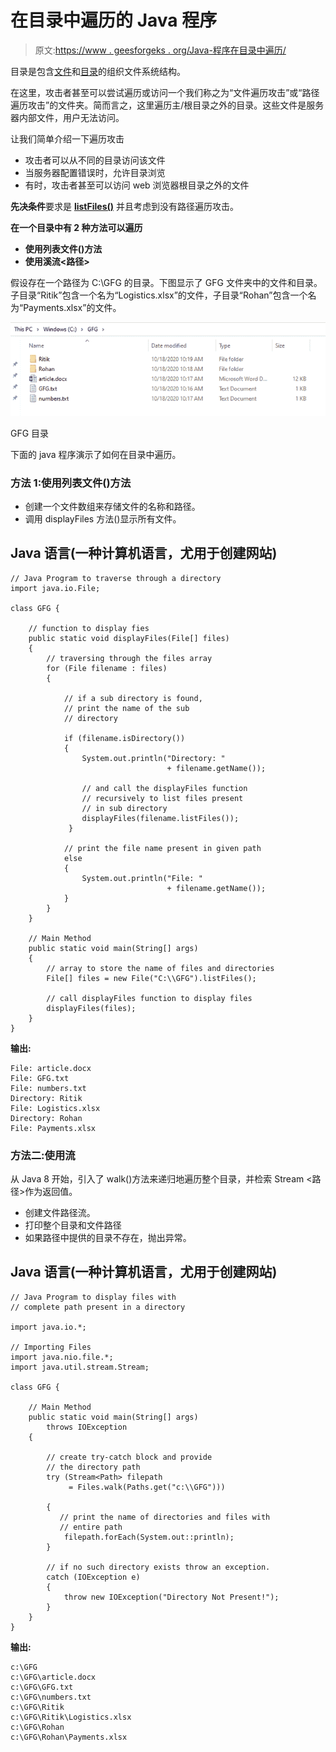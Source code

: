 # 在目录中遍历的 Java 程序

> 原文:[https://www . geesforgeks . org/Java-程序在目录中遍历/](https://www.geeksforgeeks.org/java-program-to-traverse-in-a-directory/)

目录是包含[文件](https://www.geeksforgeeks.org/files-iswritable-method-in-java-with-examples/)和[目录](https://www.geeksforgeeks.org/files-iswritable-method-in-java-with-examples/)的组织文件系统结构。

在这里，攻击者甚至可以尝试遍历或访问一个我们称之为“文件遍历攻击”或“路径遍历攻击”的文件夹。简而言之，这里遍历主/根目录之外的目录。这些文件是服务器内部文件，用户无法访问。

让我们简单介绍一下遍历攻击

*   攻击者可以从不同的目录访问该文件
*   当服务器配置错误时，允许目录浏览
*   有时，攻击者甚至可以访问 web 浏览器根目录之外的文件

**先决条件**要求是 [**listFiles()**](https://www.geeksforgeeks.org/file-listfiles-method-in-java-with-examples/) 并且考虑到没有路径遍历攻击。

**在一个目录中有 2 种方法可以遍历**

*   **使用列表文件()方法**
*   **使用溪流<路径>**

假设存在一个路径为 C:\\GFG 的目录。下图显示了 GFG 文件夹中的文件和目录。子目录“Ritik”包含一个名为“Logistics.xlsx”的文件，子目录“Rohan”包含一个名为“Payments.xlsx”的文件。

![](img/a46b4e7baf5d9688137fa91f015c14fc.png)

GFG 目录

下面的 java 程序演示了如何在目录中遍历。

### 方法 1:使用列表文件()方法

*   创建一个文件数组来存储文件的名称和路径。
*   调用 displayFiles 方法()显示所有文件。

## Java 语言(一种计算机语言，尤用于创建网站)

```
// Java Program to traverse through a directory
import java.io.File;

class GFG {

    // function to display fies
    public static void displayFiles(File[] files)
    {
        // traversing through the files array
        for (File filename : files)
        {

            // if a sub directory is found,
            // print the name of the sub
            // directory

            if (filename.isDirectory())
            {
                System.out.println("Directory: "
                                   + filename.getName());

                // and call the displayFiles function
                // recursively to list files present
                // in sub directory
                displayFiles(filename.listFiles());
             }

            // print the file name present in given path
            else
            {
                System.out.println("File: "
                                   + filename.getName());
            }
        }
    }

    // Main Method
    public static void main(String[] args)
    {
        // array to store the name of files and directories
        File[] files = new File("C:\\GFG").listFiles();

        // call displayFiles function to display files
        displayFiles(files);
    }
}
```

**输出:**

```
File: article.docx
File: GFG.txt
File: numbers.txt
Directory: Ritik
File: Logistics.xlsx
Directory: Rohan
File: Payments.xlsx
```

### 方法二:使用流<path></path>

从 Java 8 开始，引入了 walk()方法来递归地遍历整个目录，并检索 Stream <路径>作为返回值。

*   创建文件路径流。
*   打印整个目录和文件路径
*   如果路径中提供的目录不存在，抛出异常。

## Java 语言(一种计算机语言，尤用于创建网站)

```
// Java Program to display files with
// complete path present in a directory

import java.io.*;

// Importing Files
import java.nio.file.*;
import java.util.stream.Stream;

class GFG {

    // Main Method
    public static void main(String[] args)
        throws IOException
    {

        // create try-catch block and provide
        // the directory path
        try (Stream<Path> filepath
             = Files.walk(Paths.get("c:\\GFG")))

        {
           // print the name of directories and files with
           // entire path
            filepath.forEach(System.out::println);
        }

        // if no such directory exists throw an exception.
        catch (IOException e)
        {
            throw new IOException("Directory Not Present!");
        }
    }
}
```

**输出:**

```
c:\GFG
c:\GFG\article.docx
c:\GFG\GFG.txt
c:\GFG\numbers.txt
c:\GFG\Ritik
c:\GFG\Ritik\Logistics.xlsx
c:\GFG\Rohan
c:\GFG\Rohan\Payments.xlsx
```